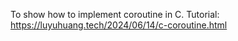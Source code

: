 To show how to implement coroutine in C. Tutorial: <https://luyuhuang.tech/2024/06/14/c-coroutine.html>
